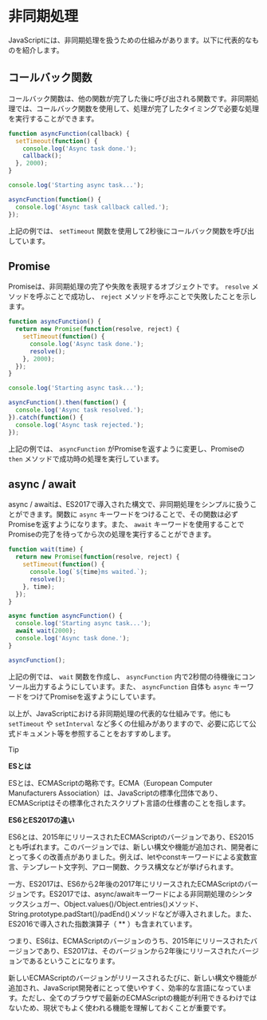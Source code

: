 # 非同期処理
<!-- JavaScriptの非同期処理について理解したいです。具体的なコードと一緒に教えてください。markdown形式で出力してください。 -->

JavaScriptには、非同期処理を扱うための仕組みがあります。以下に代表的なものを紹介します。

## コールバック関数

コールバック関数は、他の関数が完了した後に呼び出される関数です。非同期処理では、コールバック関数を使用して、処理が完了したタイミングで必要な処理を実行することができます。

```javascript
function asyncFunction(callback) {
  setTimeout(function() {
    console.log('Async task done.');
    callback();
  }, 2000);
}

console.log('Starting async task...');

asyncFunction(function() {
  console.log('Async task callback called.');
});
```

上記の例では、 `setTimeout` 関数を使用して2秒後にコールバック関数を呼び出しています。

## Promise

Promiseは、非同期処理の完了や失敗を表現するオブジェクトです。 `resolve` メソッドを呼ぶことで成功し、 `reject` メソッドを呼ぶことで失敗したことを示します。

```javascript
function asyncFunction() {
  return new Promise(function(resolve, reject) {
    setTimeout(function() {
      console.log('Async task done.');
      resolve();
    }, 2000);
  });
}

console.log('Starting async task...');

asyncFunction().then(function() {
  console.log('Async task resolved.');
}).catch(function() {
  console.log('Async task rejected.');
});
```

上記の例では、 `asyncFunction` がPromiseを返すように変更し、Promiseの `then` メソッドで成功時の処理を実行しています。

## async / await

async / awaitは、ES2017で導入された構文で、非同期処理をシンプルに扱うことができます。関数に `async` キーワードをつけることで、その関数は必ずPromiseを返すようになります。また、 `await` キーワードを使用することでPromiseの完了を待ってから次の処理を実行することができます。

```javascript
function wait(time) {
  return new Promise(function(resolve, reject) {
    setTimeout(function() {
      console.log(`${time}ms waited.`);
      resolve();
    }, time);
  });
}

async function asyncFunction() {
  console.log('Starting async task...');
  await wait(2000);
  console.log('Async task done.');
}

asyncFunction();
```

上記の例では、 `wait` 関数を作成し、 `asyncFunction` 内で2秒間の待機後にコンソール出力するようにしています。また、 `asyncFunction` 自体も `async` キーワードをつけてPromiseを返すようにしています。

以上が、JavaScriptにおける非同期処理の代表的な仕組みです。他にも `setTimeout` や `setInterval` など多くの仕組みがありますので、必要に応じて公式ドキュメント等を参照することをおすすめします。

> [!tip]
> <!-- JavaScriptの学習中です。ESとは何ですか？また、ES6とES2017の違いを教えてください。markdown形式で出力してください。 -->
> **ESとは**
>
> ESとは、ECMAScriptの略称です。ECMA（European Computer Manufacturers Association）は、JavaScriptの標準化団体であり、ECMAScriptはその標準化されたスクリプト言語の仕様書のことを指します。
>
> **ES6とES2017の違い**
>
> ES6とは、2015年にリリースされたECMAScriptのバージョンであり、ES2015とも呼ばれます。このバージョンでは、新しい構文や機能が追加され、開発者にとって多くの改善点がありました。例えば、letやconstキーワードによる変数宣言、テンプレート文字列、アロー関数、クラス構文などが挙げられます。
>
> 一方、ES2017は、ES6から2年後の2017年にリリースされたECMAScriptのバージョンです。ES2017では、async/awaitキーワードによる非同期処理のシンタックスシュガー、Object.values()/Object.entries()メソッド、String.prototype.padStart()/padEnd()メソッドなどが導入されました。また、ES2016で導入された指数演算子（ ** ）も含まれています。
>
> つまり、ES6は、ECMAScriptのバージョンのうち、2015年にリリースされたバージョンであり、ES2017は、そのバージョンから2年後にリリースされたバージョンであるということになります。
>
> 新しいECMAScriptのバージョンがリリースされるたびに、新しい構文や機能が追加され、JavaScript開発者にとって使いやすく、効率的な言語になっています。ただし、全てのブラウザで最新のECMAScriptの機能が利用できるわけではないため、現状でもよく使われる機能を理解しておくことが重要です。

